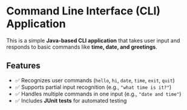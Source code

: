 # Command Line Interface (CLI) Application

This is a simple **Java-based CLI application** that takes user input and responds to basic commands like **time, date, and greetings**.

## **Features**
- ✅ Recognizes user commands (`hello`, `hi`, `date`, `time`, `exit`, `quit`)
- ✅ Supports partial input recognition (e.g., `"what time is it?"`)
- ✅ Handles multiple commands in one input (e.g., `"date and time"`)
- ✅ Includes **JUnit tests** for automated testing

